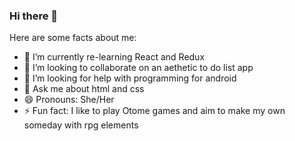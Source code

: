 ### Hi there 👋

Here are some facts about me:

- 🌱 I’m currently re-learning React and Redux
- 👯 I’m looking to collaborate on an aethetic to do list app
- 🤔 I’m looking for help with programming for android
- 💬 Ask me about html and css
- 😄 Pronouns: She/Her
- ⚡ Fun fact: I like to play Otome games and aim to make my own someday with rpg elements

